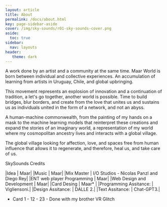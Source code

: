 ```yaml
---
layout: article
title: About
permalink: /docs/about.html
key: page-sidebar-aside
cover: /img/sky-sounds/r01-sky-sounds-cover.png
aside:
  toc: true
sidebar:
  nav: layouts
header:
   theme: dark
---
```


A work done by an artist and a community at the same time. Maar World is born between individual and collective experiences. An accumulation of learning from artists in Uruguay, Chile, and global upbringing.

This movement represents an explosion of innovation and a continuation of tradition, a let's go together, another world is possible.
Time to build bridges, blur borders, and create from the love that unites us and sustains us as individuals united in the form of a network, and not an abyss.

A human-machine commonwealth, from the painting of my hands on a mask to the machine learning models that reinterpret these creations and expand the stories of an imaginary world, a representation of my world where my cosmopolitan ancestry lives and interacts with a global village.

The global village looking for affection, love, and spaces free from human influence that allows it to regenerate, and therefore, heal us, and take care of us.

SkySounds Credits

|Idea | Maar|
|Music | Maar|
|Mix Master | I/O Studios - Nicolas Panzl and Diego Rey|
|ENT web player Programming | Maar|
|Web Design and Development | Maar|
|Card Desing | Maar* |
|Programming Assitance: | Vigliensoni.| 
|Design Assitance: | DALLE 2.| 
|Text Assitance: | Chat-GPT3.|


* Card 1 - 12 - 23 - Done with my brother VR Glitch
